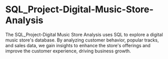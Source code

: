 # SQL_Project-Digital-Music-Store-Analysis
The SQL_Project-Digital Music Store Analysis uses SQL to explore a digital music store's database. By analyzing customer behavior, popular tracks, and sales data, we gain insights to enhance the store's offerings and improve the customer experience, driving business growth.
